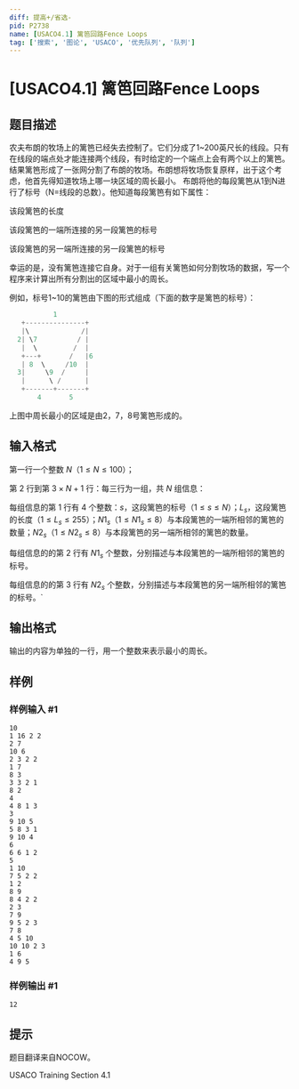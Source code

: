 ```yaml
---
diff: 提高+/省选-
pid: P2738
name: [USACO4.1] 篱笆回路Fence Loops
tag: ['搜索', '图论', 'USACO', '优先队列', '队列']
---
```

# [USACO4.1] 篱笆回路Fence Loops
## 题目描述

农夫布朗的牧场上的篱笆已经失去控制了。它们分成了1~200英尺长的线段。只有在线段的端点处才能连接两个线段，有时给定的一个端点上会有两个以上的篱笆。结果篱笆形成了一张网分割了布朗的牧场。布朗想将牧场恢复原样，出于这个考虑，他首先得知道牧场上哪一块区域的周长最小。 布朗将他的每段篱笆从1到N进行了标号（N=线段的总数）。他知道每段篱笆有如下属性：

该段篱笆的长度

该段篱笆的一端所连接的另一段篱笆的标号

该段篱笆的另一端所连接的另一段篱笆的标号

幸运的是，没有篱笆连接它自身。对于一组有关篱笆如何分割牧场的数据，写一个程序来计算出所有分割出的区域中最小的周长。

例如，标号1~10的篱笆由下图的形式组成（下面的数字是篱笆的标号）：

```cpp
           1
   +---------------+
   |\             /|
  2| \7          / |
   |  \         /  |
   +---+       /   |6
   | 8  \     /10  |
  3|     \9  /     |
   |      \ /      |
   +-------+-------+
       4       5
```    
上图中周长最小的区域是由2，7，8号篱笆形成的。

## 输入格式

第一行一个整数 $N$（$1 \leq N \leq 100$）；

第 $2$ 行到第 $3\times N+1$ 行：每三行为一组，共 $N$ 组信息：

每组信息的第 $1$ 行有 $4$ 个整数：$s$，这段篱笆的标号（$1\le s\le N$）；$L_s$，这段篱笆的长度（$1\le L_s\le255$）；$N1_s$（$1\le N1_s\le 8$）与本段篱笆的一端所相邻的篱笆的数量；$N2_s$（$1\le N2_s\le 8$）与本段篱笆的另一端所相邻的篱笆的数量。

每组信息的的第 $2$ 行有 $N1_s$ 个整数，分别描述与本段篱笆的一端所相邻的篱笆的标号。

每组信息的的第 $3$ 行有 $N2_s$ 个整数，分别描述与本段篱笆的另一端所相邻的篱笆的标号。`
## 输出格式

输出的内容为单独的一行，用一个整数来表示最小的周长。

## 样例

### 样例输入 #1
```
10
1 16 2 2
2 7
10 6
2 3 2 2
1 7
8 3
3 3 2 1
8 2
4
4 8 1 3
3
9 10 5
5 8 3 1
9 10 4
6
6 6 1 2 
5 
1 10
7 5 2 2 
1 2
8 9
8 4 2 2
2 3
7 9
9 5 2 3
7 8
4 5 10
10 10 2 3
1 6
4 9 5
```
### 样例输出 #1
```
12
```
## 提示

题目翻译来自NOCOW。

USACO Training Section 4.1

